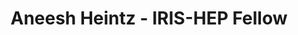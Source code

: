 ---
layout: fellow
pagetype: fellow
permalink: /fellows/AneeshHeintz.html
fellow-name: Aneesh Heintz
title: Aneesh Heintz - IRIS-HEP Fellow
active: false
dates:
  start: 2020-06-01
  end: 2020-09-30
photo: /assets/images/team/fellows-2020/Aneesh-Heintz.png
institution: Cornell University
website:
e-mail: ah2263@cornell.edu
project_title: Implementation of graph neural networks on CPU + FPGA co-processors
  for scalable track reconstruction tasks
focus-area: ia
project_goal: >
  Run 2 of the LHC on the CMS detector produced a data rate on the scale of hundreds
  of terabytes per second. Being able to reduce the data within a few milliseconds
  and sift through the data in a reasonable time frame to produce meaningful results
  is crucially important. Future increases in instantaneous luminosity, meaning more
  proton-proton collisions per bunch-crossing, will lead to data produced at increasingly
  larger rates, causing scalability issues in traditional particle track reconstruction
  algorithms. This project proposes to implement a graph network that can be evaluated
  on a CPU that has a FPGA co-processors. This will allow trained networks to be run
  online in a highly parallelized fashion, greatly accelerating data throughput.
mentors:
- Isobel Ojalvo (Princeton University)
proposal: /assets/pdf/fellows-2020/AneeshHeintz_Proposal.pdf
presentations:
- title: Accelerating Graph Neural Networks on CPU + FPGA co-processors for scalable
    track reconstruction tasks
  date: 2020-10-05
  url: https://indico.cern.ch/event/946432/contributions/3977000/attachments/2122446/3572609/OpenCL_IN_FPGA_Presentation-4.pdf
  meeting: IRIS-HEP Topical Meetings
  meetingurl: https://indico.cern.ch/event/946432/
  recordingurl: https://youtu.be/ajcqHESGAQY
  focus-area: ia
current_status: >
  <strong>July 2022</strong> - Senior Autonomy / AI Research Engineer at Lockheed
  Martin
github-username: a-heintz
linkedin-profile: https://www.linkedin.com/in/aneeshheintz
challenge-area:
funding-source: nsf
---